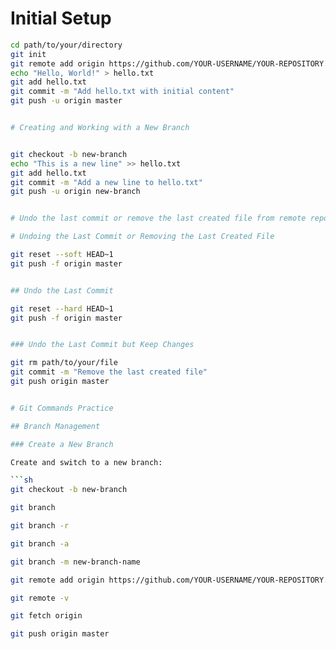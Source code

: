 # Initial Setup

```sh
cd path/to/your/directory
git init
git remote add origin https://github.com/YOUR-USERNAME/YOUR-REPOSITORY.git
echo "Hello, World!" > hello.txt
git add hello.txt
git commit -m "Add hello.txt with initial content"
git push -u origin master


# Creating and Working with a New Branch


git checkout -b new-branch
echo "This is a new line" >> hello.txt
git add hello.txt
git commit -m "Add a new line to hello.txt"
git push -u origin new-branch


# Undo the last commit or remove the last created file from remote repo using CLI

# Undoing the Last Commit or Removing the Last Created File

git reset --soft HEAD~1
git push -f origin master


## Undo the Last Commit

git reset --hard HEAD~1
git push -f origin master


### Undo the Last Commit but Keep Changes

git rm path/to/your/file
git commit -m "Remove the last created file"
git push origin master


# Git Commands Practice

## Branch Management

### Create a New Branch

Create and switch to a new branch:

```sh
git checkout -b new-branch

git branch

git branch -r

git branch -a

git branch -m new-branch-name

git remote add origin https://github.com/YOUR-USERNAME/YOUR-REPOSITORY.git

git remote -v

git fetch origin

git push origin master

